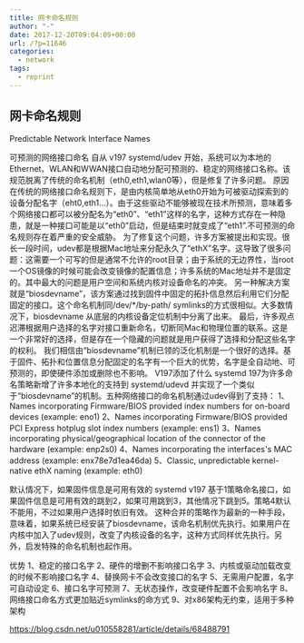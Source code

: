 ```yaml
---
title: 网卡命名规则
author: "-"
date: 2017-12-20T09:04:09+00:00
url: /?p=11646
categories:
  - network
tags:
  - reprint
---
```

## 网卡命名规则

Predictable Network Interface Names

可预测的网络接口命名
自从 v197 systemd/udev 开始，系统可以为本地的Ethernet、WLAN和WWAN接口自动地分配可预测的、稳定的网络接口名称。该规范脱离了传统的命名机制（eth0,eth1,wlan0等），但是修复了许多问题。
原因
在传统的网络接口命名规则下，是由内核简单地从eth0开始为可被驱动探索到的设备分配名字（eht0,eth1…）。由于这些驱动不能够被现在技术所预测，意味着多个网络接口都可以被分配名为“eth0”、“eth1”这样的名字，这种方式存在一种隐患，就是一种接口可能是以“eth0”启动，但是结束时就变成了“eth1”.不可预测的命名规则存在着严重的安全威胁。
为了修复这个问题，许多方案被提出和实现。很长一段时间，udev都是根据Mac地址来分配永久了“ethX”名字。这导致了很多问题：这需要一个可写的但是通常不允许的root目录；由于系统的无边界性，当root一个OS镜像的时候可能会改变镜像的配置信息；许多系统的Mac地址并不是固定的。其中最大的问题是用户空间和系统内核对设备命名的冲突。
另一种解决方案就是“biosdevname”，该方案通过找到固件中固定的拓扑信息然后利用它们分配固定的接口。这个命名机制同/dev/*/by-path/ symlinks的方式很相似。大多数情况下，biosdevname 从底层的内核设备定位机制中分离了出来。
最后，许多观点迟滞根据用户选择的名字对接口重新命名，切断同Mac和物理位置的联系。这是一个非常好的选择，但是存在一个隐藏的问题就是用户获得了选择和分配这些名字的权利。
我们相信由“biosdevname”机制已领的泛化机制是一个很好的选择。基于固件、拓扑和位置信息分配固定的名字有一个巨大的优势，名字是全自动地、可预测的，即使硬件添加或删除也不影响。
V197添加了什么
systemd 197为许多命名策略新增了许多本地化的支持到 systemd/udevd 并实现了一个类似于“biosdevname”的机制。五种网络接口的命名机制通过udev得到了支持：
1、Names incorporating Firmware/BIOS provided index numbers for on-board devices (example: eno1)
2、Names incorporating Firmware/BIOS provided PCI Express hotplug slot index numbers (example: ens1)
3、Names incorporating physical/geographical location of the connector of the hardware (example: enp2s0)
4、Names incorporating the interfaces's MAC address (example: enx78e7d1ea46da)
5、Classic, unpredictable kernel-native ethX naming (example: eth0)

默认情况下，如果固件信息是可用有效的 systemd v197 基于1策略命名接口，如果固件信息是可用有效的跳到2，如果可用跳到3，其他情况下跳到5。策略4默认不能用，不过如果用户选择时依旧有效。
这种合并的策略作为最新的一种手段，意味着，如果系统已经安装了biosdevname，该命名机制优先执行。如果用户在内核中加入了udev规则，改变了内核设备的名字，这种方式同样优先执行。另外，启发特殊的命名机制也起作用。

优势
1、稳定的接口名字
2、硬件的增删不影响接口名字
3、内核或驱动加载改变的时候不影响接口名字
4、替换网卡不会改变接口的名字
5、无需用户配置，名字可自动设定
6、接口名字可预测
7、无状态操作，改变硬件配置不会影响名字
8、网络接口命名方式更加贴近symlinks的命方式
9、对x86架构无约束，适用于多种架构

<https://blog.csdn.net/u010558281/article/details/68488791>
